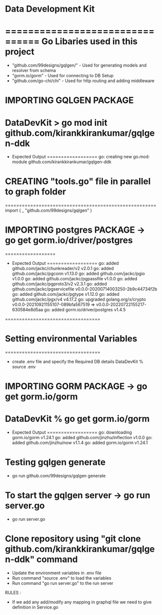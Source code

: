 # Data Development Kit

================================
Go Libaries used in this project 
================================
- "github.com/99designs/gqlgen/" - Used for generating models and resolver from schema
- "gorm.io/gorm" - Used for connecting to DB Setup
- "github.com/go-chi/chi" - Used for http routing and adding middleware


# IMPORTING GQLGEN PACKAGE
DataDevKit > go mod init github.com/kirankkirankumar/gqlgen-ddk  
==================
- Expected Output
==================
go: creating new go.mod: module github.com/kirankkirankumar/gqlgen-ddk

# CREATING "tools.go" file in parallel to graph folder
======================================================
import (
	_ "github.com/99designs/gqlgen"
)

# IMPORTING postgres PACKAGE ->  go get gorm.io/driver/postgres
==================
- Expected Output
==================
go: added github.com/jackc/chunkreader/v2 v2.0.1
go: added github.com/jackc/pgconn v1.13.0
go: added github.com/jackc/pgio v1.0.0
go: added github.com/jackc/pgpassfile v1.0.0
go: added github.com/jackc/pgproto3/v2 v2.3.1
go: added github.com/jackc/pgservicefile v0.0.0-20200714003250-2b9c44734f2b
go: added github.com/jackc/pgtype v1.12.0
go: added github.com/jackc/pgx/v4 v4.17.2
go: upgraded golang.org/x/crypto v0.0.0-20210921155107-089bfa567519 => v0.0.0-20220722155217-630584e8d5aa
go: added gorm.io/driver/postgres v1.4.5

==================================
# Setting environmental Variables 
==================================
- create .env file and specify the Required DB details 
DataDevKit % source .env

# IMPORTING GORM PACKAGE ->  go get gorm.io/gorm
 DataDevKit % go get gorm.io/gorm
==================
- Expected Output
==================
go: downloading gorm.io/gorm v1.24.1
go: added github.com/jinzhu/inflection v1.0.0
go: added github.com/jinzhu/now v1.1.4
go: added gorm.io/gorm v1.24.1

# Testing gqlgen generate
 - go run github.com/99designs/gqlgen generate


# To start the gqlgen server ->  go run server.go
 - go run server.go


 # Clone repository using "git clone github.com/kirankkirankumar/gqlgen-ddk" command

- Update the environment variables in .env file
- Run command "source .env" to load the variables
- Run command "go run server.go" to the run server




RULES :

- If we add any add/modify any mapping in graphql file we need to give definition in Service.go